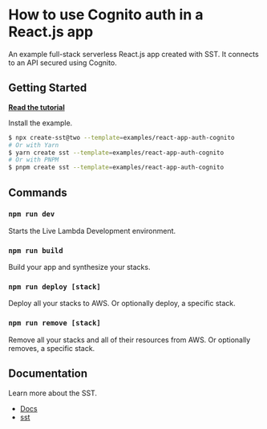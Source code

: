# How to use Cognito auth in a React.js app

An example full-stack serverless React.js app created with SST. It connects to an API secured using Cognito.

## Getting Started

[**Read the tutorial**](https://sst.dev/chapters/using-cognito-to-add-authentication-to-a-serverless-app.html)

Install the example.

```bash
$ npx create-sst@two --template=examples/react-app-auth-cognito
# Or with Yarn
$ yarn create sst --template=examples/react-app-auth-cognito
# Or with PNPM
$ pnpm create sst --template=examples/react-app-auth-cognito
```

## Commands

### `npm run dev`

Starts the Live Lambda Development environment.

### `npm run build`

Build your app and synthesize your stacks.

### `npm run deploy [stack]`

Deploy all your stacks to AWS. Or optionally deploy, a specific stack.

### `npm run remove [stack]`

Remove all your stacks and all of their resources from AWS. Or optionally removes, a specific stack.

## Documentation

Learn more about the SST.

- [Docs](https://docs.sst.dev/)
- [sst](https://docs.sst.dev/packages/sst)
